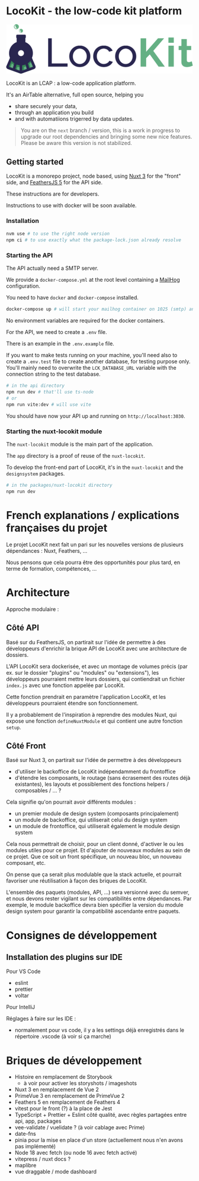# LocoKit - the low-code kit platform

![LocoKit logo](docs/public/logo.png)

LocoKit is an LCAP : a low-code application platform.

It's an AirTable alternative, full open source,
helping you
* share securely your data,
* through an application you build
* and with automatiions trigerred by data updates.


> You are on the `next` branch / version,
> this is a work in progress to upgrade our root dependencies
> and bringing some new nice features.
> Please be aware this version is not stabilized.

## Getting started

LocoKit is a monorepo project, node based,
using [Nuxt 3](https://nuxtjs.org/) for the "front" side,
and [FeathersJS 5](https://dove.feathersjs.com) for the API side.

These instructions are for developers.

Instructions to use with docker will be soon available.

### Installation

```sh
nvm use # to use the right node version
npm ci # to use exactly what the package-lock.json already resolve
```

### Starting the API

The API actually need a SMTP server.

We provide a `docker-compose.yml` at the root level
containing a [MailHog](https://github.com/mailhog/MailHog) configuration.

You need to have `docker` and `docker-compose` installed.

```sh
docker-compose up # will start your mailhog container on 1025 (smtp) and 8025 (web UI) ports
```

No environment variables are required for the docker containers.

For the API, we need to create a `.env` file.

There is an example in the `.env.example` file.

If you want to make tests running on your machine,
you'll need also to create a `.env.test` file to create another database,
for testing purpose only.
You'll mainly need to overwrite the `LCK_DATABASE_URL` variable
with the connection string to the test database.

```sh
# in the api directory
npm run dev # that'll use ts-node
# or
npm run vite:dev # will use vite
```

You should have now your API up and running on `http://localhost:3030`.

### Starting the nuxt-locokit module

The `nuxt-locokit` module is the main part of the application.

The `app` directory is a proof of reuse of the `nuxt-locokit`.

To develop the front-end part of LocoKit,
it's in the `nuxt-locokit` and the `designsystem` packages.

```sh
# in the packages/nuxt-locokit directory
npm run dev
```

# French explanations / explications françaises du projet

Le projet LocoKit next fait un pari sur
les nouvelles versions de plusieurs dépendances : Nuxt, Feathers, ...

Nous pensons que cela pourra être des opportunités
pour plus tard, en terme de formation, compétences, ...

# Architecture

Approche modulaire :

## Côté API

Basé sur du FeathersJS,
on partirait sur l'idée de permettre à des développeurs
d'enrichir la brique API de LocoKit avec une architecture de dossiers.

L'API LocoKit sera dockerisée,
et avec un montage de volumes précis (par ex. sur le dossier "plugins" ou "modules" ou "extensions"),
les développeurs pourraient mettre leurs dossiers, qui contiendrait
un fichier `index.js` avec une fonction appelée par LocoKit.

Cette fonction prendrait en paramètre l'application LocoKit,
et les développeurs pourraient étendre son fonctionnement.

Il y a probablement de l'inspiration à reprendre des modules Nuxt,
qui expose une fonction `defineNuxtModule` et qui contient une autre fonction `setup`.

## Côté Front

Basé sur Nuxt 3,
on partirait sur l'idée de permettre à des développeurs
* d'utiliser le backoffice de LocoKit indépendamment du frontoffice
* d'étendre les composants, le routage (sans écrasement des routes déjà existantes), les layouts et possiblement des fonctions helpers / composables / ... ?

Cela signifie qu'on pourrait avoir différents modules :
* un premier module de design system (composants principalement)
* un module de backoffice, qui utiliserait celui du design system
* un module de frontoffice, qui utiliserait également le module design system

Cela nous permettrait de choisir, pour un client donné,
d'activer le ou les modules utiles pour ce projet.
Et d'ajouter de nouveaux modules au sein de ce projet.
Que ce soit un front spécifique, un nouveau bloc, un nouveau composant, etc.

On pense que ça serait plus modulable que la stack actuelle,
et pourrait favoriser une réutilisation à façon des briques de LocoKit.

L'ensemble des paquets (modules, API, ...) sera versionné avec du semver,
et nous devons rester vigilant sur les compatibilités entre dépendances.
Par exemple, le module backoffice devra bien spécifier la version
du module design system pour garantir la compatibilité ascendante entre paquets.

# Consignes de développement

## Installation des plugins sur IDE

Pour VS Code

* eslint
* prettier
* voltar

Pour IntelliJ

Réglages à faire sur les IDE :

* normalement pour vs code, il y a les settings déjà enregistrés dans le répertoire .vscode (à voir si ça marche)

# Briques de développement

* Histoire en remplacement de Storybook
  * à voir pour activer les storyshots / imageshots
* Nuxt 3 en remplacement de Vue 2
* PrimeVue 3 en remplacement de PrimeVue 2
* Feathers 5 en remplacement de Feathers 4
* vitest pour le front (?) à la place de Jest
* TypeScript + Prettier + Eslint côté qualité, avec règles partagées entre api, app, packages
* vee-validate / vuelidate ? (à voir cablage avec Prime)
* date-fns
* pinia pour la mise en place d'un store (actuellement nous n'en avons pas implémenté)
* Node 18 avec fetch (ou node 16 avec fetch activé)
* vitepress / nuxt docs ?
* maplibre
* vue draggable / mode dashboard
